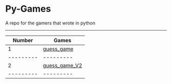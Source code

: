 # Py-Games
A repo for the gamers that wrote in python

--------------------
 Number  |  Games  |
---------|---------|
    1    |[guess_game](https://github.com/hosseinzamaninasab/Py-Games/blob/master/guess_game.py)
---------|---------|
    2    |[guess_game_V2](https://github.com/hosseinzamaninasab/Py-Games/blob/master/Guess_Game_V2.py)
---------|---------|
